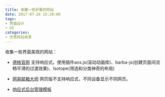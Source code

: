 ```yaml
---
title: 收藏一些好看的网站
date: 2017-07-26 15:20:00
tags: 
- 界面设计
- UI
categories:
- 优秀网站收录
---
```


收集一些界面美观的网站：
- [德格官网](http://www.dagle.cn/)
  支持响应式。使用插件aos.js(滚动动画库)、barba-js(创建页面间流畅平滑的过渡效果)、Isotope(筛选和分类神奇的布局)
  
- [网易邮箱大师](http://mail.163.com/dashi/)
  网页版不支持响应式，不同设备显示不同网页。

- [响应式后台管理模板](http://getbootstrapadmin.com/remark/)
